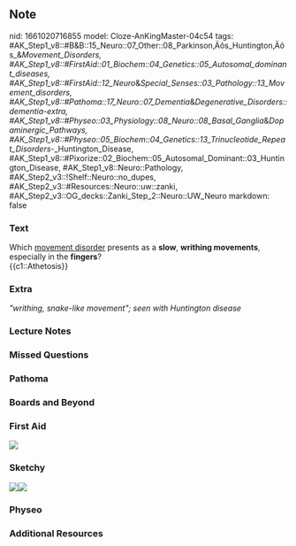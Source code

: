 ## Note
nid: 1661020716855
model: Cloze-AnKingMaster-04c54
tags: #AK_Step1_v8::#B&B::15_Neuro::07_Other::08_Parkinson‚Äôs_Huntington‚Äôs_&_Movement_Disorders, #AK_Step1_v8::#FirstAid::01_Biochem::04_Genetics::05_Autosomal_dominant_diseases, #AK_Step1_v8::#FirstAid::12_Neuro_&_Special_Senses::03_Pathology::13_Movement_disorders, #AK_Step1_v8::#Pathoma::17_Neuro::07_Dementia_&_Degenerative_Disorders::dementia-extra, #AK_Step1_v8::#Physeo::03_Physiology::08_Neuro::08_Basal_Ganglia_&_Dopaminergic_Pathways, #AK_Step1_v8::#Physeo::05_Biochem::04_Genetics::13_Trinucleotide_Repeat_Disorders_-_Huntington_Disease, #AK_Step1_v8::#Pixorize::02_Biochem::05_Autosomal_Dominant::03_Huntington_Disease, #AK_Step1_v8::Neuro::Pathology, #AK_Step2_v3::!Shelf::Neuro::no_dupes, #AK_Step2_v3::#Resources::Neuro::uw::zanki, #AK_Step2_v3::OG_decks::Zanki_Step_2::Neuro::UW_Neuro
markdown: false

### Text
<div>
  <div>
    Which <u>movement disorder</u> presents as a <b>slow</b>,
    <b>writhing movements</b>, especially in the <b>fingers</b>?
  </div>
  <div>
    {{c1::Athetosis}}
  </div>
</div>

### Extra
<i>"writhing, snake-like movement"; seen with Huntington
disease</i>

### Lecture Notes


### Missed Questions


### Pathoma


### Boards and Beyond


### First Aid
<img src="tmpXVZTzH.png">

### Sketchy
<img src="Huntington%20Disease%20copy.jpg"><img src= 
"Huntington%20Disease.jpg">

### Physeo


### Additional Resources

